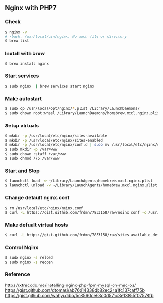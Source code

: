 ## Nginx with PHP7

### Check
```bash
$ nginx -v
# -bash: /usr/local/bin/nginx: No such file or directory
$ brew list
```

### Install with brew
```bash
$ brew install nginx
```

### Start services
```bash
$ sudo nginx  | brew services start nginx
```

### Make autostart
```bash
$ sudo cp /usr/local/opt/nginx/*.plist /Library/LaunchDaemons/
$ sudo chown root:wheel /Library/LaunchDaemons/homebrew.mxcl.nginx.plist
```

### Setup virtuals
```bash
$ mkdir -p /usr/local/etc/nginx/sites-available
$ mkdir -p /usr/local/etc/nginx/sites-enabled
$ mkdir -p /usr/local/etc/nginx/conf.d | sudo mv /usr/local/etc/nginx/servers conf.d
$ sudo mkdir -p /var/www
$ sudo chown :staff /var/www
$ sudo chmod 775 /var/www
```

### Start and Stop 
```bash
$ launchctl load -w ~/Library/LaunchAgents/homebrew.mxcl.nginx.plist
$ launchctl unload -w ~/Library/LaunchAgents/homebrew.mxcl.nginx.plist
```

### Change default nginx.conf
```bash
$ rm /usr/local/etc/nginx/nginx.conf
$ curl -L https://gist.github.com/frdmn/7853158/raw/nginx.conf -o /usr/local/etc/nginx/nginx.conf
```

### Make defualt virtual hosts
```bash
$ curl -L https://gist.github.com/frdmn/7853158/raw/sites-available_default -o /usr/local/etc/nginx/sites-available/default
```

### Control Nginx
```bash
$ sudo nginx -s reload
$ sudo nginx -s reopen
```

### Reference
https://xtracode.me/installing-nginx-php-fpm-mysql-on-mac-os/
https://gist.github.com/dtomasi/ab76d14338db82ec24a1fc137caff75b
https://gist.github.com/wahyudibo/5c8560ce63c0d57ac3e13855f07578fb